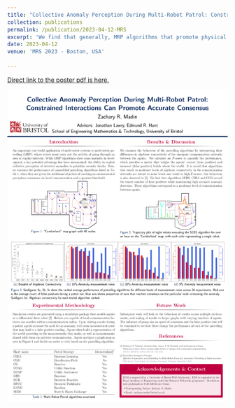 ```yaml
---
title: "Collective Anomaly Perception During Multi-Robot Patrol: Constrained Interactions Can Promote Accurate Consensus"
collection: publications
permalink: /publication/2023-04-12-MRS
excerpt: 'We find that generally, MRP algorithms that promote physical mixing of robots, as measured by a higher connectivity of their emergent communication network, reach consensus more quickly.'
date: 2023-04-12
venue: 'MRS 2023 - Boston, USA'

---
```


[Direct link to the poster pdf is here.](/files/MRS_conference_poster.pdf)

![Poster](/files/MRS_poster.png)

